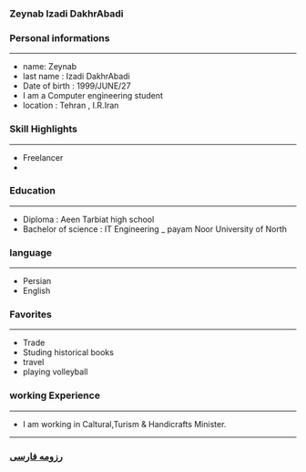 
### Zeynab Izadi DakhrAbadi


### Personal informations

---
+ name: Zeynab
+ last name : Izadi DakhrAbadi
+ Date of birth : 1999/JUNE/27
+ I am a Computer engineering student
+ location : Tehran , I.R.Iran


### Skill Highlights

---
+ Freelancer
+ 


### Education

---
+ Diploma : Aeen Tarbiat high school
+ Bachelor of science : IT Engineering
_ payam Noor University of North 

### language

---
+ Persian
+ English

### Favorites

---
+ Trade
+ Studing historical books
+ travel 
+ playing volleyball

### working Experience

---
+ I am working in Caltural,Turism & Handicrafts Minister.




--- 
### [رزومه فارسی](resume-fa.md)
